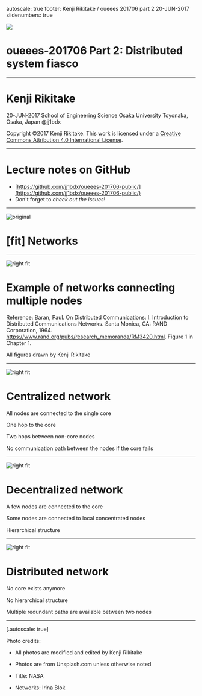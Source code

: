 autoscale: true
footer: Kenji Rikitake / oueees 201706 part 2 20-JUN-2017
slidenumbers: true

![](nasa-43569-slide.jpg)

# oueees-201706 Part 2: Distributed system fiasco

<!-- Use Deckset 1.8,1, Next theme, 4:3 aspect ratio -->

---

# Kenji Rikitake

20-JUN-2017
School of Engineering Science
Osaka University
Toyonaka, Osaka, Japan
@jj1bdx

Copyright ©2017 Kenji Rikitake.
This work is licensed under a [Creative Commons Attribution 4.0 International License](https://creativecommons.org/licenses/by/4.0/).

---

# Lecture notes on GitHub

* [https://github.com/jj1bdx/oueees-201706-public/](https://github.com/jj1bdx/oueees-201706-public/)
* Don't forget to *check out the issues*!

---

![original](irina-blok-15361-slide.jpg)

# [fit] Networks

---

![right fit](network-nodes.png)

# Example of networks connecting multiple nodes

Reference: Baran, Paul. On Distributed Communications: I. Introduction to Distributed Communications Networks. Santa Monica, CA: RAND Corporation, 1964. <https://www.rand.org/pubs/research_memoranda/RM3420.html>. Figure 1 in Chapter 1.

All figures drawn by Kenji Rikitake

---

![right fit](network-centralized.png)

# Centralized network

All nodes are connected to the single core

One hop to the core

Two hops between non-core nodes

No communication path between the nodes if the core fails

---

![right fit](network-decentralized.png)

# Decentralized network

A few nodes are connected to the core

Some nodes are connected to local concentrated nodes

Hierarchical structure

---

![right fit](network-distributed.png)

# Distributed network

No core exists anymore

No hierarchical structure

Multiple redundant paths are available between two nodes

---
[.autoscale: true]

Photo credits:

* All photos are modified and edited by Kenji Rikitake
* Photos are from Unsplash.com unless otherwise noted

* Title: NASA
* Networks: Irina Blok

<!-- coding: utf-8 -->
<!-- End: -->
